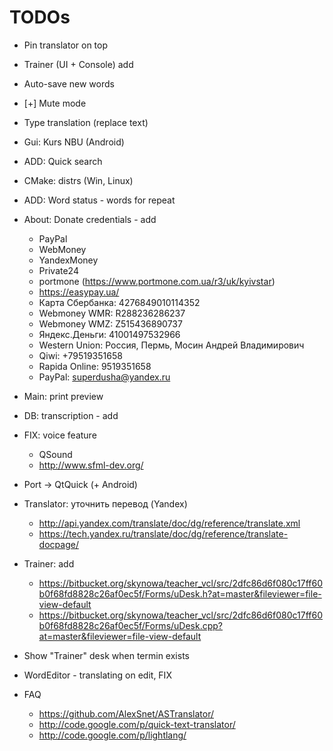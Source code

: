 # TODOs

- Pin translator on top
- Trainer (UI + Console) add
- Auto-save new words
- [+] Mute mode
- Type translation (replace text)
- Gui: Kurs NBU (Android)
- ADD: Quick search
- CMake: distrs (Win, Linux)
- ADD: Word status - words for repeat

- About: Donate credentials - add

  - PayPal
  - WebMoney
  - YandexMoney
  - Private24
  - portmone (https://www.portmone.com.ua/r3/uk/kyivstar)
  - https://easypay.ua/
  - Карта Сбербанка: 4276849010114352
  - Webmoney WMR: R288236286237
  - Webmoney WMZ: Z515436890737
  - Яндекс.Деньги: 41001497532966
  - Western Union: Россия, Пермь, Мосин Андрей Владимирович
  - Qiwi: +79519351658
  - Rapida Online: 9519351658
  - PayPal: superdusha@yandex.ru

- Main: print preview
- DB: transcription - add

- FIX: voice feature

  - QSound
  - http://www.sfml-dev.org/

- Port -> QtQuick (+ Android)

- Translator: уточнить перевод (Yandex)

  - http://api.yandex.com/translate/doc/dg/reference/translate.xml
  - https://tech.yandex.ru/translate/doc/dg/reference/translate-docpage/

- Trainer: add

  - https://bitbucket.org/skynowa/teacher_vcl/src/2dfc86d6f080c17ff60b0f68fd8828c26af0ec5f/Forms/uDesk.h?at=master&fileviewer=file-view-default
  - https://bitbucket.org/skynowa/teacher_vcl/src/2dfc86d6f080c17ff60b0f68fd8828c26af0ec5f/Forms/uDesk.cpp?at=master&fileviewer=file-view-default

- Show "Trainer" desk when termin exists
- WordEditor - translating on edit, FIX

- FAQ

  - https://github.com/AlexSnet/ASTranslator/
  - http://code.google.com/p/quick-text-translator/
  - http://code.google.com/p/lightlang/